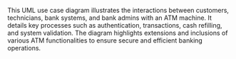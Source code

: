 This UML use case diagram illustrates the interactions between customers, technicians, bank systems, and bank admins with an ATM machine. 
It details key processes such as authentication, transactions, cash refilling, and system validation. 
The diagram highlights extensions and inclusions of various ATM functionalities to ensure secure and efficient banking operations.
